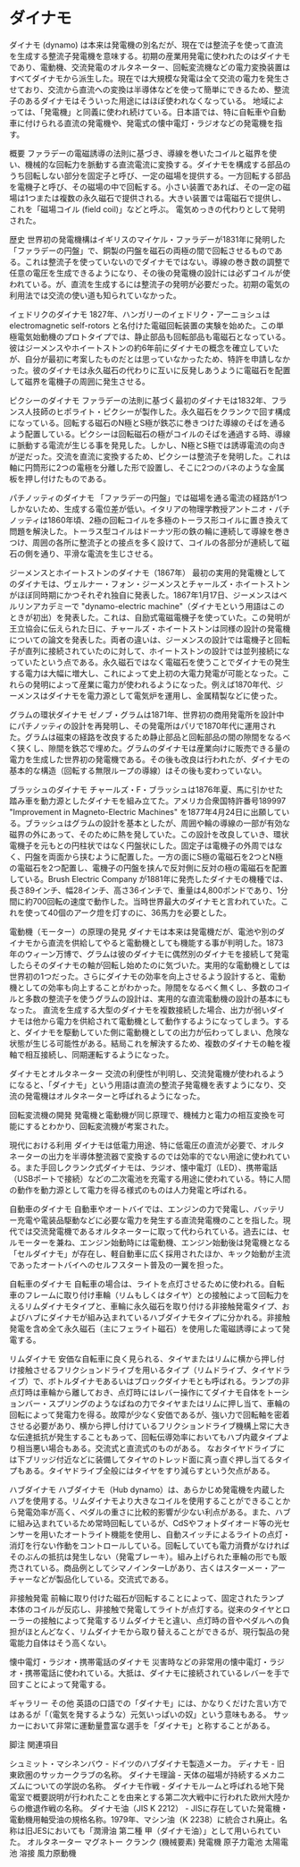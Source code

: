 # ダイナモ

ダイナモ (dynamo) は本来は発電機の別名だが、現在では整流子を使って直流を生成する整流子発電機を意味する。初期の産業用発電に使われたのはダイナモであり、電動機、交流発電のオルタネーター、回転変流機などの電力変換装置はすべてダイナモから派生した。現在では大規模な発電は全て交流の電力を発生させており、交流から直流への変換は半導体などを使って簡単にできるため、整流子のあるダイナモはそういった用途にはほぼ使われなくなっている。
地域によっては、「発電機」と同義に使われ続けている。日本語では、特に自転車や自動車に付けられる直流の発電機や、発電式の懐中電灯・ラジオなどの発電機を指す。

概要
ファラデーの電磁誘導の法則に基づき、導線を巻いたコイルと磁界を使い、機械的な回転力を脈動する直流電流に変換する。ダイナモを構成する部品のうち回転しない部分を固定子と呼び、一定の磁場を提供する。一方回転する部品を電機子と呼び、その磁場の中で回転する。小さい装置であれば、その一定の磁場は1つまたは複数の永久磁石で提供される。大きい装置では電磁石で提供し、これを「磁場コイル (field coil)」などと呼ぶ。
電気めっきの代わりとして発明された。

歴史
世界初の発電機構はイギリスのマイケル・ファラデーが1831年に発明した「ファラデーの円盤」で、銅製の円盤を磁石の両極の間で回転させるものである。これは整流子を使っていないのでダイナモではない。導線の巻き数の調整で任意の電圧を生成できるようになり、その後の発電機の設計には必ずコイルが使われている。が、直流を生成するには整流子の発明が必要だった。初期の電気の利用法では交流の使い道も知られていなかった。

イェドリクのダイナモ
1827年、ハンガリーのイェドリク・アーニョシュは electromagnetic self-rotors と名付けた電磁回転装置の実験を始めた。この単極電気始動機のプロトタイプでは、静止部品も回転部品も電磁石となっている。彼はジーメンスやホイートストンの約6年前にダイナモの概念を確立していたが、自分が最初に考案したものだとは思っていなかったため、特許を申請しなかった。彼のダイナモは永久磁石の代わりに互いに反発しあうように電磁石を配置して磁界を電機子の周囲に発生させる。

ピクシーのダイナモ
ファラデーの法則に基づく最初のダイナモは1832年、フランス人技師のヒポライト・ピクシーが製作した。永久磁石をクランクで回す構成になっている。回転する磁石のN極とS極が鉄芯に巻きつけた導線のそばを通るよう配置している。ピクシーは回転磁石の極がコイルのそばを通過する時、導線に脈動する電流が生じる事を発見した。しかし、N極とS極では誘導電流の向きが逆だった。交流を直流に変換するため、ピクシーは整流子を発明した。これは軸に円筒形に2つの電極を分離した形で設置し、そこに2つのバネのような金属板を押し付けたものである。

パチノッティのダイナモ
「ファラデーの円盤」では磁場を通る電流の経路が1つしかないため、生成する電位差が低い。イタリアの物理学教授アントニオ・パチノッティは1860年頃、2極の回転コイルを多極のトーラス形コイルに置き換えて問題を解決した。トーラス型コイルはドーナツ形の鉄の輪に連続して導線を巻きつけ、周囲の各所に整流子との接点を多く設けて、コイルの各部分が連続して磁石の側を通り、平滑な電流を生じさせる。

ジーメンスとホイートストンのダイナモ（1867年）
最初の実用的発電機としてのダイナモは、ヴェルナー・フォン・ジーメンスとチャールズ・ホイートストンがほぼ同時期にかつそれぞれ独自に発表した。1867年1月17日、ジーメンスはベルリンアカデミーで "dynamo-electric machine"（ダイナモという用語はこのときが初出）を発表した。これは、自励式電磁電機子を使っていた。この発明が王立協会に伝えられた日に、チャールズ・ホイートストンは同様の設計の発電機についての論文を発表した。両者の違いは、ジーメンスの設計では電機子と回転子が直列に接続されていたのに対して、ホイートストンの設計では並列接続になっていたという点である。永久磁石ではなく電磁石を使うことでダイナモの発生する電力は大幅に増大し、これによって史上初の大電力発電が可能となった。これらの発明によって産業に電力が使われるようになった。例えば1870年代、ジーメンスはダイナモを電力源として電気炉を運用し、金属精製などに使った。

グラムの環状ダイナモ
ゼノブ・グラムは1871年、世界初の商用発電所を設計中にパチノッティの設計を再発明し、その発電所はパリで1870年代に運用された。グラムは磁束の経路を改良するため静止部品と回転部品の間の隙間をなるべく狭くし、隙間を鉄芯で埋めた。グラムのダイナモは産業向けに販売できる量の電力を生成した世界初の発電機である。その後も改良は行われたが、ダイナモの基本的な構造（回転する無限ループの導線）はその後も変わっていない。

ブラッシュのダイナモ
チャールズ・F・ブラッシュは1876年夏、馬に引かせた踏み車を動力源としたダイナモを組み立てた。アメリカ合衆国特許番号189997 "Improvement in Magneto-Electric Machines" を1877年4月24日に出願している。ブラッシュはグラムの設計を基本としたが、周囲や輪の導線の一部が有効な磁界の外にあって、そのために熱を発していた。この設計を改良していき、環状電機子を元もとの円柱状ではなく円盤状にした。固定子は電機子の外周ではなく、円盤を両面から挟むように配置した。一方の面にS極の電磁石を2つとN極の電磁石を2つ配置し、電機子の円盤を挟んで反対側に反対の極の電磁石を配置している。Brush Electric Company が1881年に発売したダイナモの機種では、長さ89インチ、幅28インチ、高さ36インチで、重量は4,800ポンドであり、1分間に約700回転の速度で動作した。当時世界最大のダイナモと言われていた。これを使って40個のアーク燈を灯すのに、36馬力を必要とした。

電動機（モーター）の原理の発見
ダイナモは本来は発電機だが、電池や別のダイナモから直流を供給してやると電動機としても機能する事が判明した。1873年のウィーン万博で、グラムは彼のダイナモに偶然別のダイナモを接続して発電したらそのダイナモの軸が回転し始めたのに気づいた。実用的な電動機としては世界初の1つだった。さらにダイナモの効率を向上させるよう設計すると、電動機としての効率も向上することがわかった。隙間をなるべく無くし、多数のコイルと多数の整流子を使うグラムの設計は、実用的な直流電動機の設計の基本にもなった。
直流を生成する大型のダイナモを複数接続した場合、出力が弱いダイナモは他から電力を供給されて電動機として動作するようになってしまう。すると、ダイナモを駆動していた側に電動機としての出力が伝わってしまい、危険な状態が生じる可能性がある。結局これを解決するため、複数のダイナモの軸を複軸で相互接続し、同期運転するようになった。

ダイナモとオルタネーター
交流の利便性が判明し、交流発電機が使われるようになると、「ダイナモ」という用語は直流の整流子発電機を表すようになり、交流の発電機はオルタネーターと呼ばれるようになった。

回転変流機の開発
発電機と電動機が同じ原理で、機械力と電力の相互変換を可能にするとわかり、回転変流機が考案された。

現代における利用
ダイナモは低電力用途、特に低電圧の直流が必要で、オルタネーターの出力を半導体整流器で変換するのでは効率的でない用途に使われている。また手回しクランク式ダイナモは、ラジオ、懐中電灯（LED）、携帯電話（USBポートで接続）などの二次電池を充電する用途に使われている。特に人間の動作を動力源として電力を得る様式のものは人力発電と呼ばれる。

自動車のダイナモ
自動車やオートバイでは、エンジンの力で発電し、バッテリー充電や電装品駆動などに必要な電力を発生する直流発電機のことを指した。現代では交流発電機であるオルタネーターに取って代わられている。過去には、セルモーターを兼ね、エンジン始動時には電動機、エンジン始動後は発電機となる「セルダイナモ」が存在し、軽自動車に広く採用されたほか、キック始動が主流であったオートバイへのセルフスタート普及の一翼を担った。

自転車のダイナモ
自転車の場合は、ライトを点灯させるために使われる。自転車のフレームに取り付け車輪（リムもしくはタイヤ）との接触によって回転力をえるリムダイナモタイプと、車輪に永久磁石を取り付ける非接触発電タイプ、およびハブにダイナモが組み込まれているハブダイナモタイプに分かれる。非接触発電を含め全て永久磁石（主にフェライト磁石）を使用した電磁誘導によって発電する。

リムダイナモ
安価な自転車に良く見られる、タイヤまたはリムに横から押し付け接触させるフリクションドライブを用いるタイプ（リムドライブ、タイヤドライブ）で、ボトルダイナモあるいはブロックダイナモとも呼ばれる。ランプの非点灯時は車輪から離しておき、点灯時にはレバー操作にてダイナモ自体をトーションバー・スプリングのようなばねの力でタイヤまたはリムに押し当て、車輪の回転によって発電力を得る。故障が少なく安価であるが、強い力で回転軸を密着させる必要があり、横から押し付けているフリクションドライブ機構上常に大きな伝達抵抗が発生することもあって、回転伝導効率においてもハブ内蔵タイプより相当悪い場合もある。交流式と直流式のものがある。
なおタイヤドライブには下ブリッジ付近などに装備してタイヤのトレッド面に真っ直ぐ押し当てるタイプもある。タイヤドライブ全般にはタイヤをすり減らすという欠点がある。

ハブダイナモ
ハブダイナモ（Hub dynamo）は、あらかじめ発電機を内蔵したハブを使用する。リムダイナモより大きなコイルを使用することができることから発電効率が高く、ペダルの重さに比較的影響が少ない利点がある。また、ハブに組み込まれているため常時回転しているが、CdSやフォトダイオード等の光センサーを用いたオートライト機能を使用し、自動スイッチによるライトの点灯・消灯を行ない作動をコントロールしている。回転していても電力消費がなければそのぶんの抵抗は発生しない（発電ブレーキ）。組み上げられた車輪の形でも販売されている。商品例としてシマノインターLがあり、古くはスターメー・アーチャーなどが製品化している。交流式である。

非接触発電
前輪に取り付けた磁石が回転することによって、固定されたランプ本体のコイルが反応し、非接触で発電してライトが点灯する。従来のタイヤとローラーの接触によって発電するリムダイナモと違い、点灯時の音やペダルへの負担がほとんどなく、リムダイナモから取り替えることができるが、現行製品の発電能力自体はそう高くない。

懐中電灯・ラジオ・携帯電話のダイナモ
災害時などの非常用の懐中電灯・ラジオ・携帯電話に使われている。大抵は、ダイナモに接続されているレバーを手で回すことによって発電する。

ギャラリー
その他
英語の口語での「ダイナモ」には、かなりくだけた言い方ではあるが「（電気を発するような）元気いっぱいの奴」という意味もある。
サッカーにおいて非常に運動量豊富な選手を「ダイナモ」と称することがある。

脚注
関連項目

シュミット・マシネンバウ - ドイツのハブダイナモ製造メーカ。
ディナモ - 旧東欧圏のサッカークラブの名称。
ダイナモ理論 - 天体の磁場が持続するメカニズムについての学説の名称。
ダイナモ作戦 - ダイナモルームと呼ばれる地下発電室で概要説明が行われたことを由来とする第二次大戦中に行われた欧州大陸からの撤退作戦の名称。
ダイナモ油（JIS K 2212） - JISに存在していた発電機・電動機用軸受油の規格名称。1979年、マシン油（K 2238）に統合され廃止。名称は旧JESにおいても「潤滑油 第二種 甲（ダイナモ油）」として用いられていた。
オルタネーター
マグネトー
クランク (機械要素)
発電機
原子力電池
太陽電池
溶接
風力原動機